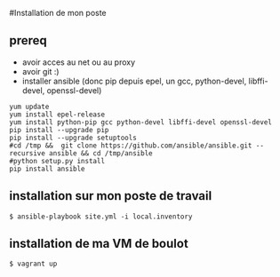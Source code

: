 #Installation de mon poste

## prereq
* avoir acces au net ou au proxy
* avoir git :)
* installer ansible (donc pip depuis epel, un gcc, python-devel, libffi-devel, openssl-devel)
```shell
yum update
yum install epel-release
yum install python-pip gcc python-devel libffi-devel openssl-devel
pip install --upgrade pip
pip install --upgrade setuptools
#cd /tmp &&  git clone https://github.com/ansible/ansible.git --recursive ansible && cd /tmp/ansible
#python setup.py install
pip install ansible
```
## installation sur mon poste de travail
```shell
$ ansible-playbook site.yml -i local.inventory
```
## installation de ma VM de boulot
```shell
$ vagrant up
```
